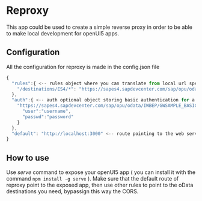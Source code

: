 # Reproxy
This app could be used to create a simple reverse proxy in order to be able to make local development for openUI5 apps.

## Configuration
All the configuration for reproxy is made in the config.json file
``` javascript
{
  "rules":{ <-- rules object where you can translate from local url specified in manifest.json to the target oData service
    "/destinations/ES4/*": "https://sapes4.sapdevcenter.com/sap/opu/odata/IWBEP/GWSAMPLE_BASIC/"
  },
  "auth":{ <-- auth optional object storing basic authentication for a target oData
    "https://sapes4.sapdevcenter.com/sap/opu/odata/IWBEP/GWSAMPLE_BASIC/": {
      "user":"username",
      "passwd":"password"
    }
  },
  "default": "http://localhost:3000" <-- route pointing to the web server exposing openUI5 app
}
```

## How to use
Use *serve* command to expose your openUI5 app
( you can install it with the command `npm install -g serve` ).
Make sure that the default route of reproxy point to the exposed app, then use other rules to point to
the oData destinations you need, bypassign this way the CORS.
